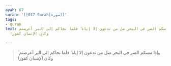 ```yaml
---
ayah: 67
surah: '[[017-Surah|سورة]]'
tags:
- quran
text: وإذا مسكم الضر في البحر ضل من تدعون إلا إياه ۖ فلما نجاكم إلى البر أعرضتم ۚ
  وكان الإنسان كفورا

---
```

> وإذا مسكم الضر في البحر ضل من تدعون إلا إياه ۖ فلما نجاكم إلى البر أعرضتم ۚ وكان الإنسان كفورا
